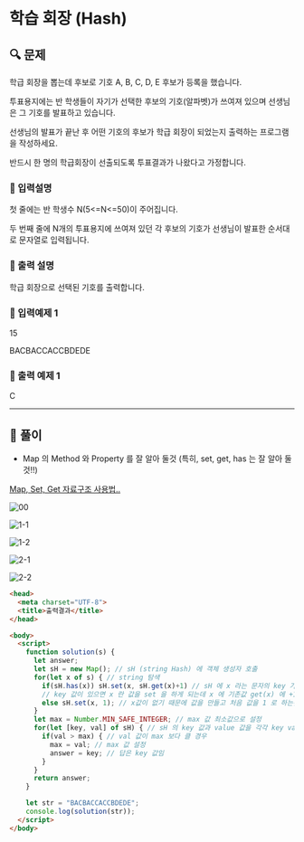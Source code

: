 # 학습 회장 (Hash)

##  🔍 문제  

학급 회장을 뽑는데 후보로 기호 A, B, C, D, E 후보가 등록을 했습니다.  

투표용지에는  반  학생들이  자기가  선택한  후보의  기호(알파벳)가  쓰여져  있으며  선생님은  그 기호를 발표하고 있습니다.  

선생님의  발표가  끝난  후  어떤  기호의  후보가  학급  회장이  되었는지  출력하는  프로그램을  작성하세요.   

반드시 한 명의 학급회장이 선출되도록 투표결과가 나왔다고 가정합니다.


### 🔹 입력설명
첫 줄에는 반 학생수 N(5<=N<=50)이 주어집니다.  

두 번째 줄에 N개의 투표용지에 쓰여져 있던 각 후보의 기호가 선생님이 발표한 순서대로 문자열로 입력됩니다.

### 🔹 출력 설명
학급 회장으로 선택된 기호를 출력합니다.  


### 🔹 입력예제 1
15  

BACBACCACCBDEDE

### 🔹 출력 예제 1
C


----

##  📌 풀이

- Map 의 Method 와 Property 를 잘 알아 둘것 (특히, set, get, has 는 잘 알아 둘것!!)  

[Map, Set, Get 자료구조 사용법..](https://ko.javascript.info/map-set)

![00](https://user-images.githubusercontent.com/28912774/117593621-4e6e2d00-b177-11eb-8198-003227f7e4a3.jpg)

![1-1](https://user-images.githubusercontent.com/28912774/117593664-647bed80-b177-11eb-8e61-f41a64741f72.png)


![1-2](https://user-images.githubusercontent.com/28912774/117593692-65ad1a80-b177-11eb-95e8-70b14d7e4119.png)


![2-1](https://user-images.githubusercontent.com/28912774/117593711-66de4780-b177-11eb-9c6d-a3bbe873667e.png)


![2-2](https://user-images.githubusercontent.com/28912774/117593727-6776de00-b177-11eb-96b7-e89fb82bec24.png)



```html
<head>
  <meta charset="UTF-8">
  <title>출력결과</title>
</head>

<body>
  <script>
    function solution(s) {
      let answer;
      let sH = new Map(); // sH (string Hash) 에 객체 생성자 호출
      for(let x of s) { // string 탐색
        if(sH.has(x)) sH.set(x, sH.get(x)+1) // sH 에 x 라는 문자의 key 가 있는지 물어보는거 존재하면 true, 없으면 false
        // key 값이 있으면 x 란 값을 set 을 하게 되는데 x 에 기존값 get(x) 에 +1 하라는것임
        else sH.set(x, 1); // x값이 없기 때문에 값을 만들고 처음 값을 1 로 하는것 
      }
      let max = Number.MIN_SAFE_INTEGER; // max 값 최소값으로 설정
      for(let [key, val] of sH) { // sH 의 key 값과 value 값을 각각 key val 에 할당
        if(val > max) { // val 값이 max 보다 클 경우
          max = val; // max 값 설정
          answer = key; // 답은 key 값임
        }
      }
      return answer;
    }

    let str = "BACBACCACCBDEDE";
    console.log(solution(str));
  </script>
</body>
```
